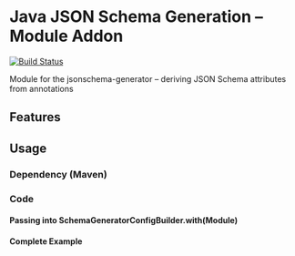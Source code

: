 # Java JSON Schema Generation – Module Addon
[![Build Status](https://travis-ci.org/victools/jsonschema-module-jackson.svg?branch=master)](https://travis-ci.org/victools/jsonschema-module-jackson)

Module for the jsonschema-generator – deriving JSON Schema attributes from annotations

## Features


## Usage
### Dependency (Maven)


### Code
#### Passing into SchemaGeneratorConfigBuilder.with(Module)


#### Complete Example
